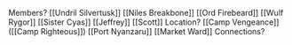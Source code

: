 Members?
[[Undril Silvertusk]]
[[Niles Breakbone]]
[[Ord Firebeard]]
[[Wulf Rygor]]
[[Sister Cyas]]
[[Jeffrey]]
[[Scott]]
Location?
[[Camp Vengeance]]
([[Camp Righteous]])
[[Port Nyanzaru]]
[[Market Ward]]
Connections?